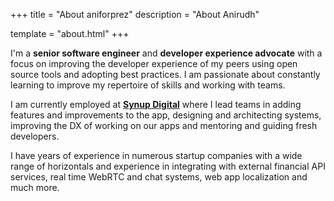 +++
title = "About aniforprez"
description = "About Anirudh"

template = "about.html"
+++

I'm a __senior software engineer__ and __developer experience advocate__ with a focus on improving the developer
experience of my peers using open source tools and adopting best practices. I am passionate about constantly learning to
improve my repertoire of skills and working with teams.

I am currently employed at [__Synup Digital__](https://www.synup.com/) where I lead teams in adding features and
improvements to the app, designing and architecting systems, improving the DX of working on our apps and mentoring and
guiding fresh developers.

I have years of experience in numerous startup companies with a wide range of horizontals and experience in integrating
with external financial API services, real time WebRTC and chat systems, web app localization and much more.
